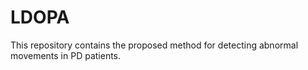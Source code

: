 # LDOPA
This repository contains the proposed method for detecting abnormal movements in PD patients. 
